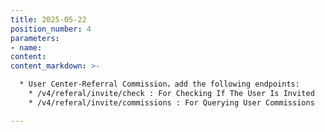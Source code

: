```yaml
---
title: 2025-05-22
position_number: 4
parameters:
- name:
content:
content_markdown: >-

  * User Center-Referral Commission，add the following endpoints:
    * /v4/referal/invite/check : For Checking If The User Is Invited
    * /v4/referal/invite/commissions : For Querying User Commissions

---
```



